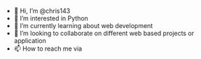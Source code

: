 - 👋 Hi, I’m @chris143
- 👀 I’m interested in Python
- 🌱 I’m currently learning about web development
- 💞️ I’m looking to collaborate on different web based projects or application
- 📫 How to reach me via 

<!---
chris143/chris143 is a ✨ special ✨ repository because its `README.md` (this file) appears on your GitHub profile.
You can click the Preview link to take a look at your changes.
--->
